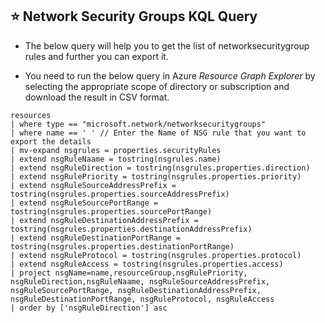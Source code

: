 ## :star: Network Security Groups KQL Query

* The below query will help you to get the list of  networksecuritygroup rules and further you can export it.

* You need to run the below query in Azure *Resource Graph Explorer* by selecting the appropriate scope of directory or subscription and download the result in CSV format.

```kql
resources
| where type == "microsoft.network/networksecuritygroups"
| where name == ' ' // Enter the Name of NSG rule that you want to export the details
| mv-expand nsgrules = properties.securityRules
| extend nsgRuleNaame = tostring(nsgrules.name)
| extend nsgRuleDirection = tostring(nsgrules.properties.direction)
| extend nsgRulePriority = tostring(nsgrules.properties.priority)
| extend nsgRuleSourceAddressPrefix = tostring(nsgrules.properties.sourceAddressPrefix)
| extend nsgRuleSourcePortRange = tostring(nsgrules.properties.sourcePortRange)
| extend nsgRuleDestinationAddressPrefix = tostring(nsgrules.properties.destinationAddressPrefix)
| extend nsgRuleDestinationPortRange = tostring(nsgrules.properties.destinationPortRange)
| extend nsgRuleProtocol = tostring(nsgrules.properties.protocol)
| extend nsgRuleAccess = tostring(nsgrules.properties.access)
| project nsgName=name,resourceGroup,nsgRulePriority, nsgRuleDirection,nsgRuleNaame, nsgRuleSourceAddressPrefix, nsgRuleSourcePortRange, nsgRuleDestinationAddressPrefix, nsgRuleDestinationPortRange, nsgRuleProtocol, nsgRuleAccess
| order by ['nsgRuleDirection'] asc
```
